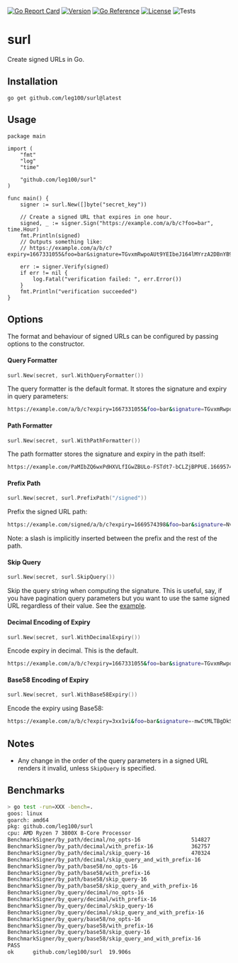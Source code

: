 [![Go Report Card](https://goreportcard.com/badge/github.com/leg100/surl)](https://goreportcard.com/report/github.com/leg100/surl)
[![Version](https://img.shields.io/badge/goversion-1.19.x-blue.svg)](https://golang.org)
[![Go Reference](https://pkg.go.dev/badge/github.com/leg100/surl.svg)](https://pkg.go.dev/github.com/leg100/surl)
[![License](http://img.shields.io/badge/license-mit-blue.svg?style=flat-square)](https://raw.githubusercontent.com/leg100/goblender/master/LICENSE)
![Tests](https://github.com/leg100/signer/actions/workflows/tests.yml/badge.svg)
# surl

Create signed URLs in Go.

## Installation

`go get github.com/leg100/surl@latest`

## Usage

```golang
package main

import (
	"fmt"
	"log"
	"time"

	"github.com/leg100/surl"
)

func main() {
	signer := surl.New([]byte("secret_key"))

	// Create a signed URL that expires in one hour.
	signed, _ := signer.Sign("https://example.com/a/b/c?foo=bar", time.Hour)
	fmt.Println(signed)
	// Outputs something like:
	// https://example.com/a/b/c?expiry=1667331055&foo=bar&signature=TGvxmRwpoAUt9YEIbeJ164lMYrzA2DBnYB9Lcy9m1T

	err := signer.Verify(signed)
	if err != nil {
		log.Fatal("verification failed: ", err.Error())
	}
	fmt.Println("verification succeeded")
}
```

## Options

The format and behaviour of signed URLs can be configured by passing options to the constructor.

#### Query Formatter

```go
surl.New(secret, surl.WithQueryFormatter())
```
The query formatter is the default format. It stores the signature and expiry in query parameters:

```bash
https://example.com/a/b/c?expiry=1667331055&foo=bar&signature=TGvxmRwpoAUt9YEIbeJ164lMYrzA2DBnYB9Lcy9m1T
```

#### Path Formatter

```go
surl.New(secret, surl.WithPathFormatter())
```

The path formatter stores the signature and expiry in the path itself:

```bash
https://example.com/PaMIbZQ6wxPdHXVLfIGwZBULo-FSTdt7-bCLZjBPPUE.1669574162/a/b/c?foo=bar
```

#### Prefix Path

```go
surl.New(secret, surl.PrefixPath("/signed"))
```

Prefix the signed URL path:

```bash
https://example.com/signed/a/b/c?expiry=1669574398&foo=bar&signature=NvIrIFcc1OaKgeVSN685tSD26PTdjlUxxSZRE18Wk_8
```

Note: a slash is implicitly inserted between the prefix and the rest of the path.

#### Skip Query

```go
surl.New(secret, surl.SkipQuery())
```

Skip the query string when computing the signature. This is useful, say, if you have pagination query parameters but you want to use the same signed URL regardless of their value. See the [example](./example/skip_query/main.go).

#### Decimal Encoding of Expiry

```go
surl.New(secret, surl.WithDecimalExpiry())
```

Encode expiry in decimal. This is the default.

```bash
https://example.com/a/b/c?expiry=1667331055&foo=bar&signature=TGvxmRwpoAUt9YEIbeJ164lMYrzA2DBnYB9Lcy9m1T
```

#### Base58 Encoding of Expiry

```go
surl.New(secret, surl.WithBase58Expiry())
```

Encode the expiry using Base58:

```bash
https://example.com/a/b/c?expiry=3xx1vi&foo=bar&signature=-mwCtMLTBgDkShZTbBcHjRCRXtO_ZYPE0cmrh3u6S-s
```

## Notes

* Any change in the order of the query parameters in a signed URL renders it invalid, unless `SkipQuery` is specified.

## Benchmarks

```bash
> go test -run=XXX -bench=.
goos: linux
goarch: amd64
pkg: github.com/leg100/surl
cpu: AMD Ryzen 7 3800X 8-Core Processor
BenchmarkSigner/by_path/decimal/no_opts-16                514827              2451 ns/op
BenchmarkSigner/by_path/decimal/with_prefix-16            362757              3174 ns/op
BenchmarkSigner/by_path/decimal/skip_query-16             470324              2399 ns/op
BenchmarkSigner/by_path/decimal/skip_query_and_with_prefix-16             365589              3052 ns/op
BenchmarkSigner/by_path/base58/no_opts-16                                 481573              2339 ns/op
BenchmarkSigner/by_path/base58/with_prefix-16                             466501              2809 ns/op
BenchmarkSigner/by_path/base58/skip_query-16                              546319              2304 ns/op
BenchmarkSigner/by_path/base58/skip_query_and_with_prefix-16              453450              2799 ns/op
BenchmarkSigner/by_query/decimal/no_opts-16                               197506              6483 ns/op
BenchmarkSigner/by_query/decimal/with_prefix-16                           165560              6662 ns/op
BenchmarkSigner/by_query/decimal/skip_query-16                            157486              7489 ns/op
BenchmarkSigner/by_query/decimal/skip_query_and_with_prefix-16            150454              7837 ns/op
BenchmarkSigner/by_query/base58/no_opts-16                                206263              6256 ns/op
BenchmarkSigner/by_query/base58/with_prefix-16                            161008              6787 ns/op
BenchmarkSigner/by_query/base58/skip_query-16                             159558              7374 ns/op
BenchmarkSigner/by_query/base58/skip_query_and_with_prefix-16             151778              7578 ns/op
PASS
ok      github.com/leg100/surl  19.906s
```


